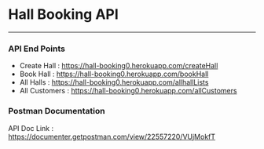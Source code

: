 # Hall Booking API
----

### API End Points

* Create Hall : <https://hall-booking0.herokuapp.com/createHall>
* Book Hall : <https://hall-booking0.herokuapp.com/bookHall>
* All Halls : <https://hall-booking0.herokuapp.com/allhallLists>
* All Customers : <https://hall-booking0.herokuapp.com/allCustomers>

### Postman Documentation
API Doc Link : <https://documenter.getpostman.com/view/22557220/VUjMokfT>
